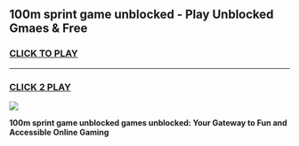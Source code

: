 
## 100m sprint game unblocked - Play Unblocked Gmaes & Free
<h3>
<a href="https://news.freeplayer.one?title=100m_sprint_game_unblocked&ref=23F">CLICK TO PLAY</a></h3>
<hr>

<h3>
<a href="https://news.freeplayer.one?title=100m_sprint_game_unblocked&ref=23F">CLICK 2 PLAY</a>
  
</h3>

<a href="https://news.freeplayer.one?title=100m_sprint_game_unblocked&ref=23F/"><img src="https://clearcache.store/games.png"></a>


**100m sprint game unblocked games unblocked: Your Gateway to Fun and Accessible Online Gaming**
